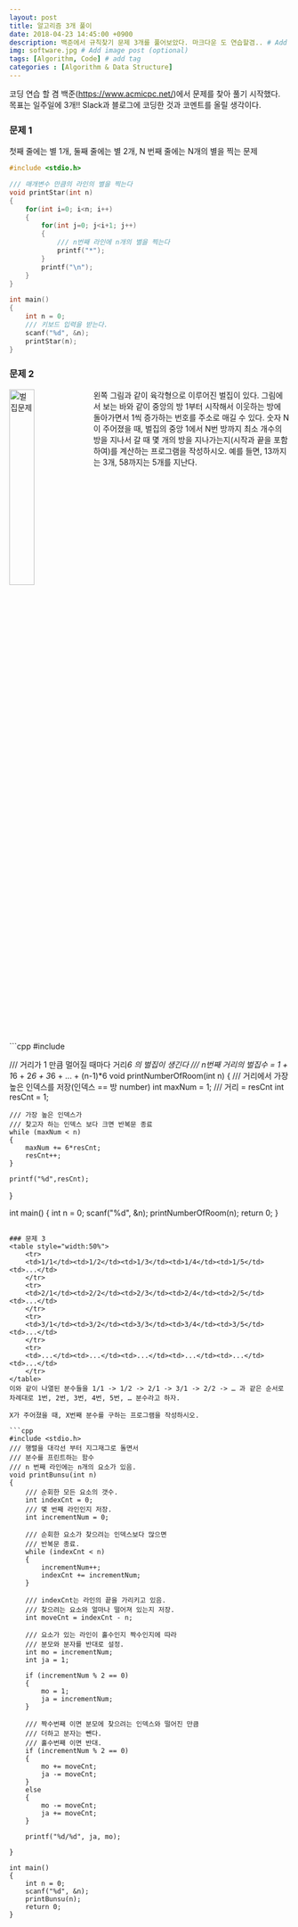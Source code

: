 ```yaml
---
layout: post
title: 알고리즘 3개 풀이
date: 2018-04-23 14:45:00 +0900
description: 백준에서 규칙찾기 문제 3개를 풀어보았다. 마크다운 도 연습할겸.. # Add post description (optional)
img: software.jpg # Add image post (optional)
tags: [Algorithm, Code] # add tag
categories : [Algorithm & Data Structure]
---
```


코딩 연습 할 겸 백준(<https://www.acmicpc.net/>)에서 문제를 찾아 풀기 시작했다. 목표는 일주일에 3개!! Slack과 블로그에 코딩한 것과 코멘트를 올릴 생각이다.

### 문제 1

첫째 줄에는 별 1개, 둘째 줄에는 별 2개, N 번째 줄에는 N개의 별을 찍는 문제

```cpp
#include <stdio.h>

/// 매개변수 만큼의 라인의 별을 찍는다
void printStar(int n)
{
    for(int i=0; i<n; i++)
    {
        for(int j=0; j<i+1; j++)
        {
            /// n번째 라인에 n개의 별을 찍는다
            printf("*");
        }
        printf("\n");
    }
}

int main()
{
    int n = 0;
    /// 키보드 입력을 받는다.
    scanf("%d", &n);
    printStar(n);
}
```


### 문제 2

<div style="overflow:hidden;">
<img style="float:left; width:30%" src="https://www.acmicpc.net/JudgeOnline/upload/201009/3(2).png" alt="벌집문제"/>
<div>
왼쪽 그림과 같이 육각형으로 이루어진 벌집이 있다. 그림에서 보는 바와 같이 중앙의 방 1부터 시작해서 이웃하는 방에 돌아가면서 1씩 증가하는 번호를 주소로 매길 수 있다. 숫자 N이 주어졌을 때, 벌집의 중앙 1에서 N번 방까지 최소 개수의 방을 지나서 갈 때 몇 개의 방을 지나가는지(시작과 끝을 포함하여)를 계산하는 프로그램을 작성하시오. 예를 들면, 13까지는 3개, 58까지는 5개를 지난다.
</div>
</div>
```cpp
#include <stdio.h>

/// 거리가 1 만큼 멀어질 때마다 거리*6 의 벌집이 생긴다
/// n번째 거리의 벌집수 = 1 + 1*6 + 2*6 + 3*6 + ... + (n-1)*6
void printNumberOfRoom(int n)
{
	/// 거리에서 가장 높은 인덱스를 저장(인덱스 == 방 number)
	int maxNum = 1;
	/// 거리 = resCnt
	int resCnt = 1;

	/// 가장 높은 인덱스가 
	/// 찾고자 하는 인덱스 보다 크면 반복문 종료
	while (maxNum < n)
	{
		maxNum += 6*resCnt;
		resCnt++;
	}

	printf("%d",resCnt);
}

int main()
{
	int n = 0;
	scanf("%d", &n);
	printNumberOfRoom(n);
    return 0;
}
```

### 문제 3
<table style="width:50%">
    <tr>
    <td>1/1</td><td>1/2</td><td>1/3</td><td>1/4</td><td>1/5</td><td>...</td>
    </tr>
    <tr>
    <td>2/1</td><td>2/2</td><td>2/3</td><td>2/4</td><td>2/5</td><td>...</td>
    </tr>
    <tr>
    <td>3/1</td><td>3/2</td><td>3/3</td><td>3/4</td><td>3/5</td><td>...</td>
    </tr>
    <tr>
    <td>...</td><td>...</td><td>...</td><td>...</td><td>...</td><td>...</td>
    </tr>
</table>
이와 같이 나열된 분수들을 1/1 -> 1/2 -> 2/1 -> 3/1 -> 2/2 -> … 과 같은 순서로 차례대로 1번, 2번, 3번, 4번, 5번, … 분수라고 하자.

X가 주어졌을 때, X번째 분수를 구하는 프로그램을 작성하시오.

```cpp
#include <stdio.h>
/// 행렬을 대각선 부터 지그재그로 돌면서
/// 분수를 프린트하는 함수
/// n 번째 라인에는 n개의 요소가 있음.
void printBunsu(int n)
{
	/// 순회한 모든 요소의 갯수.
	int indexCnt = 0;
	/// 몇 번째 라인인지 저장.
	int incrementNum = 0;
	
	/// 순회한 요소가 찾으려는 인덱스보다 많으면
	/// 반복문 종료.
	while (indexCnt < n)
	{
		incrementNum++;
		indexCnt += incrementNum;
	}

	/// indexCnt는 라인의 끝을 가리키고 있음.
	/// 찾으려는 요소와 얼마나 떨어져 있는지 저장.
	int moveCnt = indexCnt - n;

	/// 요소가 있는 라인이 홀수인지 짝수인지에 따라
	/// 분모와 분자를 반대로 설정.
	int mo = incrementNum;
	int ja = 1;

	if (incrementNum % 2 == 0)
	{
		mo = 1;
		ja = incrementNum;
	}

	/// 짝수번째 이면 분모에 찾으려는 인덱스와 떨어진 만큼
	/// 더하고 분자는 뺀다.
	/// 홀수번째 이면 반대.
	if (incrementNum % 2 == 0)
	{
		mo += moveCnt;
		ja -= moveCnt;
	}
	else
	{
		mo -= moveCnt;
		ja += moveCnt;
	}
	
	printf("%d/%d", ja, mo);

}

int main()
{
	int n = 0;
	scanf("%d", &n);
	printBunsu(n);
    return 0;
}
```